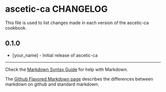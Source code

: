 ascetic-ca CHANGELOG
====================

This file is used to list changes made in each version of the ascetic-ca cookbook.

0.1.0
-----
- [your_name] - Initial release of ascetic-ca

- - -
Check the [Markdown Syntax Guide](http://daringfireball.net/projects/markdown/syntax) for help with Markdown.

The [Github Flavored Markdown page](http://github.github.com/github-flavored-markdown/) describes the differences between markdown on github and standard markdown.
